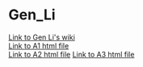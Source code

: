 # Gen_Li
[Link to Gen Li's wiki](https://github.com/bcb420-2024/Gen_Li/wiki) \
[Link to A1 html file](https://github.com/bcb420-2024/Gen_Li/blob/main/A1_Data_selection_and_initial_Processing/A1_Gen_Li.html) \
[Link to A2 html file](https://github.com/bcb420-2024/Gen_Li/blob/main/A2_Differential_Gene_expression_and_Preliminary_ORA/A2_Gen_LI.html)
[Link to A3 html file]()
